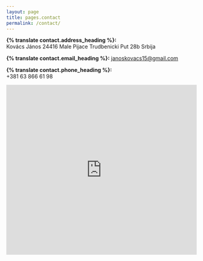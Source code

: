 ```yaml
---
layout: page
title: pages.contact
permalink: /contact/
---
```


**{% translate contact.address_heading %}:**  
Kovács János 24416 Male Pijace Trudbenicki Put 28b Srbija

**{% translate contact.email_heading %}:** <a href="mailto:janoskovacs15@gmail.com">janoskovacs15@gmail.com</a>

**{% translate contact.phone_heading %}:**  
+381 63 866 61 98

<div class="text-center">
	<iframe src="https://www.google.com/maps/embed?pb=!1m18!1m12!1m3!1d44295.35288035119!2d19.872754882264278!3d46.07527719496628!2m3!1f0!2f0!3f0!3m2!1i1024!2i768!4f13.1!3m3!1m2!1s0x0%3A0x0!2zNDbCsDA1JzQ3LjIiTiAxOcKwNTInMDUuMyJF!5e0!3m2!1sen!2sca!4v1534274580765" width="100%" height="450" frameborder="0" style="border:0" allowfullscreen></iframe>	
</div>
